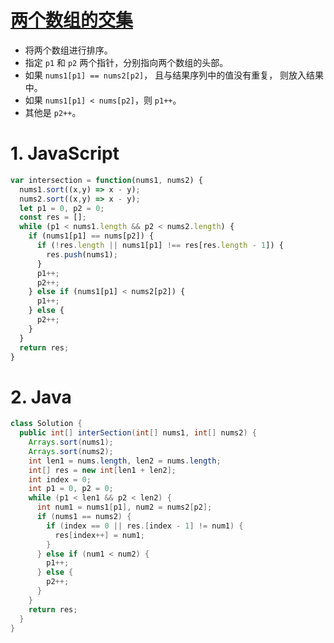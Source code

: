 # [两个数组的交集](https://leetcode-cn.com/problems/intersection-of-two-arrays/)

- 将两个数组进行排序。
- 指定 `p1` 和 `p2` 两个指针，分别指向两个数组的头部。
- 如果 `nums1[p1] == nums2[p2]`， 且与结果序列中的值没有重复， 则放入结果中。
- 如果 `nums1[p1] < nums[p2]`，则 `p1++`。
- 其他是 `p2++`。

# 1. JavaScript

```js
var intersection = function(nums1, nums2) {
  nums1.sort((x,y) => x - y);
  nums2.sort((x,y) => x - y);
  let p1 = 0, p2 = 0;
  const res = [];
  while (p1 < nums1.length && p2 < nums2.length) {
    if (nums1[p1] == nums[p2]) {
      if (!res.length || nums1[p1] !== res[res.length - 1]) {
        res.push(nums1);
      }
      p1++;
      p2++;
    } else if (nums1[p1] < nums2[p2]) {
      p1++;
    } else {
      p2++;
    }
  }
  return res;
}
```

# 2. Java

```java
class Solution {
  public int[] interSection(int[] nums1, int[] nums2) {
    Arrays.sort(nums1);
    Arrays.sort(nums2);
    int len1 = nums.length, len2 = nums.length;
    int[] res = new int[len1 + len2];
    int index = 0;
    int p1 = 0, p2 = 0;
    while (p1 < len1 && p2 < len2) {
      int num1 = nums1[p1], num2 = nums2[p2];
      if (nums1 == nums2) {
        if (index == 0 || res.[index - 1] != num1) {
          res[index++] = num1;
        }
      } else if (num1 < num2) {
        p1++;
      } else {
        p2++;
      }
    }
    return res;
  }
}
```